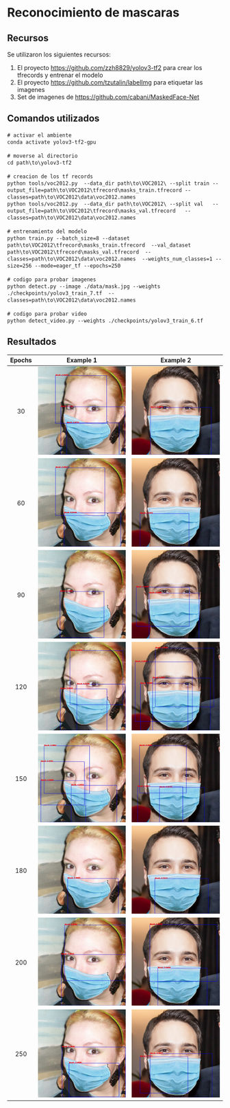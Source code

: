 # Reconocimiento de mascaras

## Recursos

Se utilizaron los siguientes recursos:

1. El proyecto https://github.com/zzh8829/yolov3-tf2 para crear los tfrecords y entrenar el modelo
2. El proyecto https://github.com/tzutalin/labelImg para etiquetar las imagenes
3. Set de imagenes de https://github.com/cabani/MaskedFace-Net

## Comandos utilizados

``` 
# activar el ambiente
conda activate yolov3-tf2-gpu

# moverse al directorio
cd path\to\yolov3-tf2

# creacion de los tf records
python tools/voc2012.py  --data_dir path\to\VOC2012\ --split train --output_file=path\to\VOC2012\tfrecord\masks_train.tfrecord --classes=path\to\VOC2012\data\voc2012.names 
python tools/voc2012.py  --data_dir path\to\VOC2012\ --split val   --output_file=path\to\VOC2012\tfrecord\masks_val.tfrecord   --classes=path\to\VOC2012\data\voc2012.names 

# entrenamiento del modelo
python train.py --batch_size=8 --dataset path\to\VOC2012\tfrecord\masks_train.tfrecord  --val_dataset path\to\VOC2012\tfrecord\masks_val.tfrecord  --classes=path\to\VOC2012\data\voc2012.names  --weights_num_classes=1 --size=256 --mode=eager_tf --epochs=250

# codigo para probar imagenes
python detect.py --image ./data/mask.jpg --weights ./checkpoints/yolov3_train_7.tf  --classes=path\to\VOC2012\data\voc2012.names

# codigo para probar video
python detect_video.py --weights ./checkpoints/yolov3_train_6.tf
```

## Resultados

| Epochs |                          Example 1                           | Example 2 |
| :----: | :----------------------------------------------------------: | :-------: |
|   30   | ![output15](https://github.com/juanjosesanchez/masks-recgonition/blob/main/examples/output30.jpg)  | ![output15](https://github.com/juanjosesanchez/masks-recgonition/blob/main/examples/output2-30.jpg)           |
|   60   | ![output68](https://github.com/juanjosesanchez/masks-recgonition/blob/main/examples/output60.jpg)  | ![output68](https://github.com/juanjosesanchez/masks-recgonition/blob/main/examples/output2-60.jpg)           |
|   90   | ![output75](https://github.com/juanjosesanchez/masks-recgonition/blob/main/examples/output90.jpg)  | ![output75](https://github.com/juanjosesanchez/masks-recgonition/blob/main/examples/output2-90.jpg)           |
|  120   | ![output90](https://github.com/juanjosesanchez/masks-recgonition/blob/main/examples/output120.jpg) | ![output90](https://github.com/juanjosesanchez/masks-recgonition/blob/main/examples/output2-120.jpg)          |
|  150   | ![output99](https://github.com/juanjosesanchez/masks-recgonition/blob/main/examples/output150.jpg) | ![output99](https://github.com/juanjosesanchez/masks-recgonition/blob/main/examples/output2-150.jpg)          |
|  180   | ![output99](https://github.com/juanjosesanchez/masks-recgonition/blob/main/examples/output180.jpg) | ![output99](https://github.com/juanjosesanchez/masks-recgonition/blob/main/examples/output2-180.jpg)          |
|  200   | ![output99](https://github.com/juanjosesanchez/masks-recgonition/blob/main/examples/output200.jpg) | ![output99](https://github.com/juanjosesanchez/masks-recgonition/blob/main/examples/output2-200.jpg)          |
|  250   | ![output99](https://github.com/juanjosesanchez/masks-recgonition/blob/main/examples/output250.jpg) | ![output99](https://github.com/juanjosesanchez/masks-recgonition/blob/main/examples/output2-250.jpg)          |

